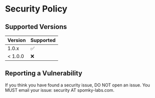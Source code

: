 # Security Policy

## Supported Versions

| Version | Supported          |
|---------| ------------------ |
| 1.0.x   | :white_check_mark: |
| < 1.0.0 | :x:                |

## Reporting a Vulnerability

If you think you have found a security issue, DO NOT open an issue. You MUST email your issue: security AT spomky-labs.com.
